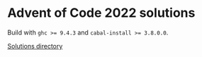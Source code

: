 # Advent of Code 2022 solutions

Build with `ghc >= 9.4.3` and `cabal-install >= 3.8.0.0`.

[Solutions directory](https://github.com/typesafety/aoc2022/tree/main/src/Solutions)
